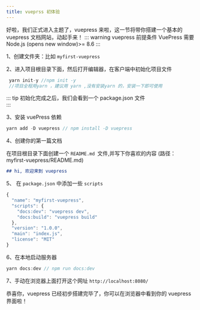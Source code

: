 ```yaml
---
title: vueprss 初体验
---
```

<!-- ## yarn format
下面列出了一下常用的 formart 的 一些属性，你先不用知道他 要干什么，了解一下就可以了，这能帮助你 在接下来的 配置中不那么 突兀。 -->

好啦，我们正式进入主题了，vuepress 来啦，这一节将带你搭建一个基本的vuepress 文档网站，动起手来！
::: warning  vuepress 前提条件
VuePress 需要 Node.js (opens new window)>= 8.6
:::

1、创建文件夹：比如 `myfirst-vuepress`

2、进入项目根目录下面，然后打开编辑器，在客户端中初始化项目文件<br>
```js
 yarn init-y //npm init -y 
 //项目全程用yarn ，建议用 yarn ,没有安装yarn 的，安装一下即可使用
```

::: tip  初始化完成之后，我们会看到一个 package.json 文件
<br>
:::

3、安装 vuePress 依赖
```js
yarn add -D vuepress // npm install -D vuepress
```


4、创建你的第一篇文档

在项目根目录下面创建一个 `README.md `文件,并写下你喜欢的内容
(路径：myfirst-vuepress/README.md)

```md
## hi, 欢迎来到 vuepress
```
5、 在 `package.json` 中添加一些 `scripts`

```js
{
  "name": "myfirst-vuepress",
  "scripts": {
    "docs:dev": "vuepress dev",
    "docs:build": "vuepress build"
  },
  "version": "1.0.0",
  "main": "index.js",
  "license": "MIT"
}
```

6、在本地启动服务器
```js
yarn docs:dev // npm run docs:dev
```

7、手动在浏览器上面打开这个网址 `http://localhost:8080/`


恭喜你，vuepress 已经初步搭建完毕了，你可以在浏览器中看到你的 vuepress 界面啦！



